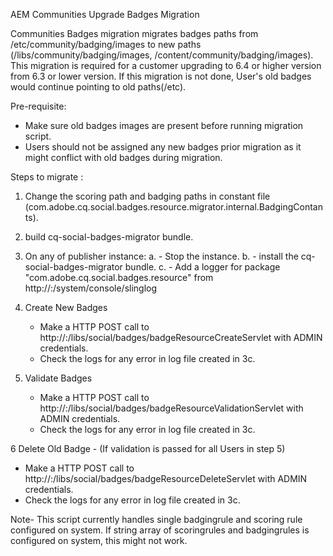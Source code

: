 AEM Communities Upgrade Badges Migration

Communities Badges migration migrates badges paths from /etc/community/badging/images to new paths (/libs/community/badging/images, /content/community/badging/images).
This migration is required for a customer upgrading to 6.4 or higher version from 6.3 or lower version. If this migration is not done, User's old badges would continue
pointing to old paths(/etc).

Pre-requisite: 
  - Make sure old badges images are present before running migration script.
  - Users should not be assigned any new badges prior migration as it might conflict with old badges during migration.

Steps to migrate :

1. Change the scoring path and badging paths in constant file (com.adobe.cq.social.badges.resource.migrator.internal.BadgingContants).
2. build cq-social-badges-migrator bundle.
3. On any of publisher instance:
	a. - Stop the instance.
	b. - install the cq-social-badges-migrator bundle.
	c. - Add a logger for package "com.adobe.cq.social.badges.resource"  from http://<host>:<port>/system/console/slinglog

4. Create New Badges
    
   - Make a HTTP POST call to http://<host>:<port>/libs/social/badges/badgeResourceCreateServlet with ADMIN credentials.
   - Check the logs for any error in log file created in 3c.
   
   
5. Validate Badges
    
   - Make a HTTP POST call to http://<host>:<port>/libs/social/badges/badgeResourceValidationServlet with ADMIN credentials.
   - Check the logs for any error in log file created in 3c.
   
6   Delete Old Badge - (If validation is passed for all Users in step 5)
    
   - Make a HTTP POST call to http://<host>:<port>/libs/social/badges/badgeResourceDeleteServlet with ADMIN credentials.
   - Check the logs for any error in log file created in 3c.
   
   
   
   Note-  This script currently handles single badgingrule and scoring rule configured on system. If string array of scoringrules and 
          badgingrules is configured on system, this might not work.
   
